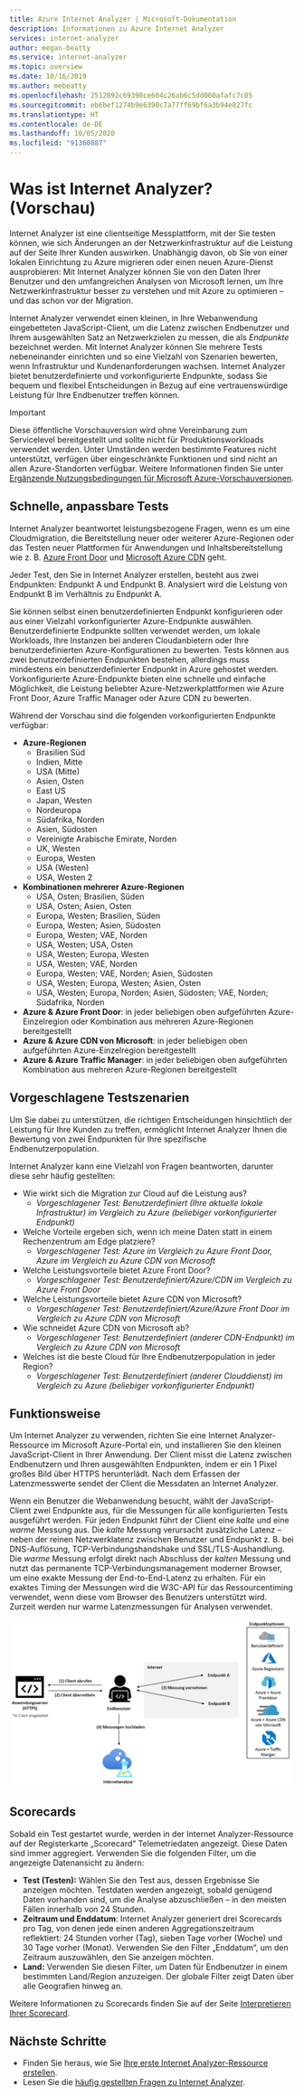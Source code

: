```yaml
---
title: Azure Internet Analyzer | Microsoft-Dokumentation
description: Informationen zu Azure Internet Analyzer
services: internet-analyzer
author: megan-beatty
ms.service: internet-analyzer
ms.topic: overview
ms.date: 10/16/2019
ms.author: mebeatty
ms.openlocfilehash: 2512092c69390ce604c26ab6c5dd000afafc7c05
ms.sourcegitcommit: eb6bef1274b9e6390c7a77ff69bf6a3b94e827fc
ms.translationtype: HT
ms.contentlocale: de-DE
ms.lasthandoff: 10/05/2020
ms.locfileid: "91360887"
---
```

# <a name="what-is-internet-analyzer-preview"></a>Was ist Internet Analyzer? (Vorschau)

Internet Analyzer ist eine clientseitige Messplattform, mit der Sie testen können, wie sich Änderungen an der Netzwerkinfrastruktur auf die Leistung auf der Seite Ihrer Kunden auswirken. Unabhängig davon, ob Sie von einer lokalen Einrichtung zu Azure migrieren oder einen neuen Azure-Dienst ausprobieren: Mit Internet Analyzer können Sie von den Daten Ihrer Benutzer und den umfangreichen Analysen von Microsoft lernen, um Ihre Netzwerkinfrastruktur besser zu verstehen und mit Azure zu optimieren – und das schon vor der Migration.

Internet Analyzer verwendet einen kleinen, in Ihre Webanwendung eingebetteten JavaScript-Client, um die Latenz zwischen Endbenutzer und Ihrem ausgewählten Satz an Netzwerkzielen zu messen, die als _Endpunkte_ bezeichnet werden. Mit Internet Analyzer können Sie mehrere Tests nebeneinander einrichten und so eine Vielzahl von Szenarien bewerten, wenn Infrastruktur und Kundenanforderungen wachsen. Internet Analyzer bietet benutzerdefinierte und vorkonfigurierte Endpunkte, sodass Sie bequem und flexibel Entscheidungen in Bezug auf eine vertrauenswürdige Leistung für Ihre Endbenutzer treffen können. 


> [!IMPORTANT]
> Diese öffentliche Vorschauversion wird ohne Vereinbarung zum Servicelevel bereitgestellt und sollte nicht für Produktionsworkloads verwendet werden. Unter Umständen werden bestimmte Features nicht unterstützt, verfügen über eingeschränkte Funktionen und sind nicht an allen Azure-Standorten verfügbar. Weitere Informationen finden Sie unter [Ergänzende Nutzungsbedingungen für Microsoft Azure-Vorschauversionen](https://azure.microsoft.com/support/legal/preview-supplemental-terms/).
>

## <a name="quick--customizable-tests"></a>Schnelle, anpassbare Tests

Internet Analyzer beantwortet leistungsbezogene Fragen, wenn es um eine Cloudmigration, die Bereitstellung neuer oder weiterer Azure-Regionen oder das Testen neuer Plattformen für Anwendungen und Inhaltsbereitstellung wie z. B. [Azure Front Door](https://azure.microsoft.com/services/frontdoor/) und [Microsoft Azure CDN](https://azure.microsoft.com/services/cdn/) geht. 

Jeder Test, den Sie in Internet Analyzer erstellen, besteht aus zwei Endpunkten: Endpunkt A und Endpunkt B. Analysiert wird die Leistung von Endpunkt B im Verhältnis zu Endpunkt A. 

Sie können selbst einen benutzerdefinierten Endpunkt konfigurieren oder aus einer Vielzahl vorkonfigurierter Azure-Endpunkte auswählen. Benutzerdefinierte Endpunkte sollten verwendet werden, um lokale Workloads, Ihre Instanzen bei anderen Cloudanbietern oder Ihre benutzerdefinierten Azure-Konfigurationen zu bewerten. Tests können aus zwei benutzerdefinierten Endpunkten bestehen, allerdings muss mindestens ein benutzerdefinierter Endpunkt in Azure gehostet werden. Vorkonfigurierte Azure-Endpunkte bieten eine schnelle und einfache Möglichkeit, die Leistung beliebter Azure-Netzwerkplattformen wie Azure Front Door, Azure Traffic Manager oder Azure CDN zu bewerten. 

Während der Vorschau sind die folgenden vorkonfigurierten Endpunkte verfügbar: 

* **Azure-Regionen**
    * Brasilien Süd
    * Indien, Mitte
    * USA (Mitte)
    * Asien, Osten
    * East US
    * Japan, Westen
    * Nordeuropa
    * Südafrika, Norden
    * Asien, Südosten 
    * Vereinigte Arabische Emirate, Norden
    * UK, Westen  
    * Europa, Westen
    * USA (Westen) 
    * USA, Westen 2
* **Kombinationen mehrerer Azure-Regionen** 
    * USA, Osten; Brasilien, Süden 
    * USA, Osten; Asien, Osten 
    * Europa, Westen; Brasilien, Süden
    * Europa, Westen; Asien, Südosten
    * Europa, Westen; VAE, Norden
    * USA, Westen; USA, Osten 
    * USA, Westen; Europa, Westen
    * USA, Westen; VAE, Norden
    * Europa, Westen; VAE, Norden; Asien, Südosten
    * USA, Westen; Europa, Westen; Asien, Osten
    * USA, Westen; Europa, Norden; Asien, Südosten; VAE, Norden; Südafrika, Norden 
* **Azure & Azure Front Door**: in jeder beliebigen oben aufgeführten Azure-Einzelregion oder Kombination aus mehreren Azure-Regionen bereitgestellt
* **Azure & Azure CDN von Microsoft**: in jeder beliebigen oben aufgeführten Azure-Einzelregion bereitgestellt
* **Azure & Azure Traffic Manager**: in jeder beliebigen oben aufgeführten Kombination aus mehreren Azure-Regionen bereitgestellt

## <a name="suggested-test-scenarios"></a>Vorgeschlagene Testszenarien 

Um Sie dabei zu unterstützen, die richtigen Entscheidungen hinsichtlich der Leistung für Ihre Kunden zu treffen, ermöglicht Internet Analyzer Ihnen die Bewertung von zwei Endpunkten für Ihre spezifische Endbenutzerpopulation. 

Internet Analyzer kann eine Vielzahl von Fragen beantworten, darunter diese sehr häufig gestellten: 
* Wie wirkt sich die Migration zur Cloud auf die Leistung aus? 
    * *Vorgeschlagener Test: Benutzerdefiniert (Ihre aktuelle lokale Infrastruktur) im Vergleich zu Azure (beliebiger vorkonfigurierter Endpunkt)*
* Welche Vorteile ergeben sich, wenn ich meine Daten statt in einem Rechenzentrum am Edge platziere? 
    *  *Vorgeschlagener Test: Azure im Vergleich zu Azure Front Door, Azure im Vergleich zu Azure CDN von Microsoft*
* Welche Leistungsvorteile bietet Azure Front Door?
    *  *Vorgeschlagener Test: Benutzerdefiniert/Azure/CDN im Vergleich zu Azure Front Door*
* Welche Leistungsvorteile bietet Azure CDN von Microsoft? 
    *  *Vorgeschlagener Test: Benutzerdefiniert/Azure/Azure Front Door im Vergleich zu Azure CDN von Microsoft*
* Wie schneidet Azure CDN von Microsoft ab? 
    *  *Vorgeschlagener Test: Benutzerdefiniert (anderer CDN-Endpunkt) im Vergleich zu Azure CDN von Microsoft*
* Welches ist die beste Cloud für Ihre Endbenutzerpopulation in jeder Region? 
    *  *Vorgeschlagener Test: Benutzerdefiniert (anderer Clouddienst) im Vergleich zu Azure (beliebiger vorkonfigurierter Endpunkt)*

## <a name="how-it-works"></a>Funktionsweise

Um Internet Analyzer zu verwenden, richten Sie eine Internet Analyzer-Ressource im Microsoft Azure-Portal ein, und installieren Sie den kleinen JavaScript-Client in Ihrer Anwendung. Der Client misst die Latenz zwischen Endbenutzern und Ihren ausgewählten Endpunkten, indem er ein 1 Pixel großes Bild über HTTPS herunterlädt. Nach dem Erfassen der Latenzmesswerte sendet der Client die Messdaten an Internet Analyzer.

Wenn ein Benutzer die Webanwendung besucht, wählt der JavaScript-Client zwei Endpunkte aus, für die Messungen für alle konfigurierten Tests ausgeführt werden. Für jeden Endpunkt führt der Client eine _kalte_ und eine _warme_ Messung aus. Die _kalte_ Messung verursacht zusätzliche Latenz – neben der reinen Netzwerklatenz zwischen Benutzer und Endpunkt z. B. bei DNS-Auflösung, TCP-Verbindungshandshake und SSL/TLS-Aushandlung. Die _warme_ Messung erfolgt direkt nach Abschluss der _kalten_ Messung und nutzt das permanente TCP-Verbindungsmanagement moderner Browser, um eine exakte Messung der End-to-End-Latenz zu erhalten. Für ein exaktes Timing der Messungen wird die W3C-API für das Ressourcentiming verwendet, wenn diese vom Browser des Benutzers unterstützt wird. Zurzeit werden nur warme Latenzmessungen für Analysen verwendet.

![Diagramm, das einen Endbenutzer zeigt, der eine Verbindung mit einem Anwendungsserver mit eingebettetem Client herstellt sowie mit den beiden Endpunkte im Internet von verschiedenen Optionen aus. Der Benutzer lädt Messungen in Internet Analyzer hoch.](./media/ia-overview/architecture.png)


## <a name="scorecards"></a>Scorecards 

Sobald ein Test gestartet wurde, werden in der Internet Analyzer-Ressource auf der Registerkarte „Scorecard“ Telemetriedaten angezeigt. Diese Daten sind immer aggregiert. Verwenden Sie die folgenden Filter, um die angezeigte Datenansicht zu ändern: 

* **Test (Testen):** Wählen Sie den Test aus, dessen Ergebnisse Sie anzeigen möchten. Testdaten werden angezeigt, sobald genügend Daten vorhanden sind, um die Analyse abzuschließen – in den meisten Fällen innerhalb von 24 Stunden. 
* **Zeitraum und Enddatum**: Internet Analyzer generiert drei Scorecards pro Tag, von denen jede einen anderen Aggregationszeitraum reflektiert: 24 Stunden vorher (Tag), sieben Tage vorher (Woche) und 30 Tage vorher (Monat). Verwenden Sie den Filter „Enddatum“, um den Zeitraum auszuwählen, den Sie anzeigen möchten. 
* **Land:** Verwenden Sie diesen Filter, um Daten für Endbenutzer in einem bestimmten Land/Region anzuzeigen. Der globale Filter zeigt Daten über alle Geografien hinweg an.  

Weitere Informationen zu Scorecards finden Sie auf der Seite [Interpretieren Ihrer Scorecard](internet-analyzer-scorecard.md). 


## <a name="next-steps"></a>Nächste Schritte

* Finden Sie heraus, wie Sie [Ihre erste Internet Analyzer-Ressource erstellen](internet-analyzer-create-test-portal.md).
* Lesen Sie die [häufig gestellten Fragen zu Internet Analyzer](internet-analyzer-faq.md). 
